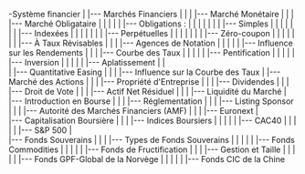 -Système financier
|
|--- Marchés Financiers
|    |
|    |--- Marché Monétaire
|    |
|    |--- Marché Obligataire
|    |    |
|    |    |--- Obligations :
|    |    |    |
|    |    |    |--- Simples
|    |    |    |
|    |    |    |--- Indexées
|    |    |    |
|    |    |    |--- Perpétuelles
|    |    |    |
|    |    |    |--- Zéro-coupon
|    |    |    |
|    |    |    |--- À Taux Révisables
|    |
|    |--- Agences de Notation
|    |    |
|    |    |--- Influence sur les Rendements
|    |
|    |--- Courbe des Taux
|    |    |
|    |    |--- Pentification
|    |    |
|    |    |--- Inversion
|    |    |
|    |    |--- Aplatissement
|    |    
|    |--- Quantitative Easing
|        |
|        |--- Influence sur la Courbe des Taux
|
|--- Marché des Actions
|    |
|    |--- Propriété d'Entreprise
|    |
|    |--- Dividendes
|    |
|    |--- Droit de Vote
|    |
|    |--- Actif Net Résiduel
|    |
|    |--- Liquidité du Marché
|    
|--- Introduction en Bourse
|    |
|    |--- Réglementation
|    |
|    |--- Listing Sponsor
|    |
|    |--- Autorité des Marchés Financiers (AMF)
|    |
|    |--- Euronext
|    
|--- Capitalisation Boursière
|    |
|    |--- Indices Boursiers
|    |    |
|    |    |--- CAC40
|    |    |
|    |    |--- S&P 500
|    
|--- Fonds Souverains
|    |
|    |--- Types de Fonds Souverains
|    |    |
|    |    |--- Fonds Commodities
|    |    |
|    |    |--- Fonds de Fructification
|    |
|    |--- Gestion et Taille
|    |    |
|    |    |--- Fonds GPF-Global de la Norvège
|    |    |
|    |    |--- Fonds CIC de la Chine

